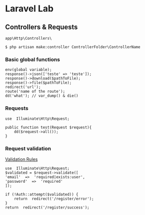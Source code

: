 # Laravel Lab

## Controllers & Requests
`app\Http\Controllers\`

`$ php artisan make:controller ControllerFolder\ControllerName`

### Basic global functions

    env(global variable);
    response()->json(['teste' => 'teste']);
    response()->download($pathToFile);
    response()->file($pathToFile);
	redirect('url');
	route('name of the route');
	dd('what'); // var_dump() & die()
### Requests
```
use  Illuminate\Http\Request;

public function test(Request $request){
	dd($request->all());
}
```
### Request validation
[Validation Rules](https://laravel.com/docs/8.x/validation#available-validation-rules)

    use  Illuminate\Http\Request;
    $validated = $request->validate([
    'email'  =>  'required|exists:user',    
    'password'  =>  'required'    
    ]);
    
    if (!Auth::attempt($validated)) {    
	    return  redirect('/register/error');    
    }   
    return  redirect('/register/success');
